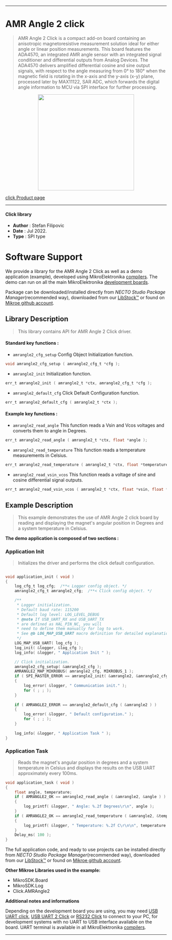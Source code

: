
---
# AMR Angle 2 click

> AMR Angle 2 Click is a compact add-on board containing an anisotropic magnetoresistive measurement solution ideal for either angle or linear position measurements. This board features the ADA4570, an integrated AMR angle sensor with an integrated signal conditioner and differential outputs from Analog Devices. The ADA4570 delivers amplified differential cosine and sine output signals, with respect to the angle measuring from 0° to 180° when the magnetic field is rotating in the x-axis and the y-axis (x-y) plane, processed later by MAX11122, SAR ADC, which forwards the digital angle information to MCU via SPI interface for further processing.

<p align="center">
  <img src="https://download.mikroe.com/images/click_for_ide/amrangle2_click.png" height=300px>
</p>

[click Product page](https://www.mikroe.com/amr-angle-2-click)

---


#### Click library

- **Author**        : Stefan Filipovic
- **Date**          : Jul 2022.
- **Type**          : SPI type


# Software Support

We provide a library for the AMR Angle 2 Click
as well as a demo application (example), developed using MikroElektronika
[compilers](https://www.mikroe.com/necto-studio).
The demo can run on all the main MikroElektronika [development boards](https://www.mikroe.com/development-boards).

Package can be downloaded/installed directly from *NECTO Studio Package Manager*(recommended way), downloaded from our [LibStock&trade;](https://libstock.mikroe.com) or found on [Mikroe github account](https://github.com/MikroElektronika/mikrosdk_click_v2/tree/master/clicks).

## Library Description

> This library contains API for AMR Angle 2 Click driver.

#### Standard key functions :

- `amrangle2_cfg_setup` Config Object Initialization function.
```c
void amrangle2_cfg_setup ( amrangle2_cfg_t *cfg );
```

- `amrangle2_init` Initialization function.
```c
err_t amrangle2_init ( amrangle2_t *ctx, amrangle2_cfg_t *cfg );
```

- `amrangle2_default_cfg` Click Default Configuration function.
```c
err_t amrangle2_default_cfg ( amrangle2_t *ctx );
```

#### Example key functions :

- `amrangle2_read_angle` This function reads a Vsin and Vcos voltages and converts them to angle in Degrees.
```c
err_t amrangle2_read_angle ( amrangle2_t *ctx, float *angle );
```

- `amrangle2_read_temperature` This function reads a temperature measurements in Celsius.
```c
err_t amrangle2_read_temperature ( amrangle2_t *ctx, float *temperature );
```

- `amrangle2_read_vsin_vcos` This function reads a voltage of sine and cosine differential signal outputs.
```c
err_t amrangle2_read_vsin_vcos ( amrangle2_t *ctx, float *vsin, float *vcos );
```

## Example Description

> This example demonstrates the use of AMR Angle 2 click board by reading and displaying the magnet's angular position in Degrees and a system temperature in Celsius.

**The demo application is composed of two sections :**

### Application Init

> Initializes the driver and performs the click default configuration.

```c

void application_init ( void )
{
    log_cfg_t log_cfg;  /**< Logger config object. */
    amrangle2_cfg_t amrangle2_cfg;  /**< Click config object. */

    /** 
     * Logger initialization.
     * Default baud rate: 115200
     * Default log level: LOG_LEVEL_DEBUG
     * @note If USB_UART_RX and USB_UART_TX 
     * are defined as HAL_PIN_NC, you will 
     * need to define them manually for log to work. 
     * See @b LOG_MAP_USB_UART macro definition for detailed explanation.
     */
    LOG_MAP_USB_UART( log_cfg );
    log_init( &logger, &log_cfg );
    log_info( &logger, " Application Init " );

    // Click initialization.
    amrangle2_cfg_setup( &amrangle2_cfg );
    AMRANGLE2_MAP_MIKROBUS( amrangle2_cfg, MIKROBUS_1 );
    if ( SPI_MASTER_ERROR == amrangle2_init( &amrangle2, &amrangle2_cfg ) )
    {
        log_error( &logger, " Communication init." );
        for ( ; ; );
    }
    
    if ( AMRANGLE2_ERROR == amrangle2_default_cfg ( &amrangle2 ) )
    {
        log_error( &logger, " Default configuration." );
        for ( ; ; );
    }
    
    log_info( &logger, " Application Task " );
}

```

### Application Task

> Reads the magnet's angular position in degrees and a system temperature in Celsius and displays the results on the USB UART approximately every 100ms.

```c
void application_task ( void )
{
    float angle, temperature;
    if ( AMRANGLE2_OK == amrangle2_read_angle ( &amrangle2, &angle ) ) 
    {
        log_printf( &logger, " Angle: %.2f Degrees\r\n", angle );
    }
    if ( AMRANGLE2_OK == amrangle2_read_temperature ( &amrangle2, &temperature ) ) 
    {
        log_printf( &logger, " Temperature: %.2f C\r\n\n", temperature );
    }
    Delay_ms( 100 );
}
```

The full application code, and ready to use projects can be installed directly from *NECTO Studio Package Manager*(recommended way), downloaded from our [LibStock&trade;](https://libstock.mikroe.com) or found on [Mikroe github account](https://github.com/MikroElektronika/mikrosdk_click_v2/tree/master/clicks).

**Other Mikroe Libraries used in the example:**

- MikroSDK.Board
- MikroSDK.Log
- Click.AMRAngle2

**Additional notes and informations**

Depending on the development board you are using, you may need
[USB UART click](https://www.mikroe.com/usb-uart-click),
[USB UART 2 Click](https://www.mikroe.com/usb-uart-2-click) or
[RS232 Click](https://www.mikroe.com/rs232-click) to connect to your PC, for
development systems with no UART to USB interface available on the board. UART
terminal is available in all MikroElektronika
[compilers](https://shop.mikroe.com/compilers).

---
